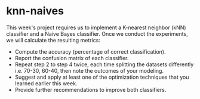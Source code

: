 # knn-naives
This week's project requires us to implement a K-nearest neighbor (kNN) classifier  and a Naive Bayes classifier. Once we conduct the experiments, we will calculate the resulting metrics:
* Compute the accuracy (percentage of correct classification).
* Report the confusion matrix of each classifier.
* Repeat step 2 to step 4 twice, each time splitting the datasets differently i.e. 70-30, 60-40, then note the outcomes of your modeling.
* Suggest and apply at least one of the optimization techniques that you learned earlier this week.
* Provide further recommendations to improve both classifiers.
